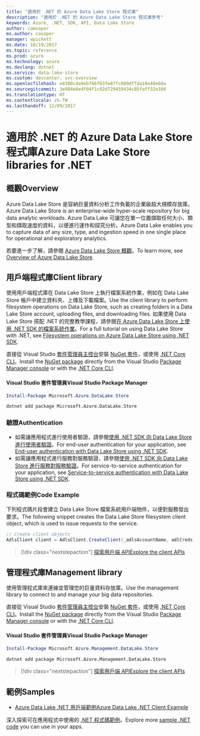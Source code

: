 ```yaml
---
title: "適用於 .NET 的 Azure Data Lake Store 程式庫"
description: "適用於 .NET 的 Azure Data Lake Store 程式庫參考"
keywords: Azure, .NET, SDK, API, Data Lake Store
author: camsoper
ms.author: casoper
manager: wpickett
ms.date: 10/19/2017
ms.topic: reference
ms.prod: azure
ms.technology: azure
ms.devlang: dotnet
ms.service: data-lake-store
ms.custom: devcenter, svc-overview
ms.openlocfilehash: e8380c4a9ebf86f03fe87fc800dffda10e48e60a
ms.sourcegitcommit: 3e904e6e4f04f1c92d729459434c85faff32e386
ms.translationtype: HT
ms.contentlocale: zh-TW
ms.lasthandoff: 12/09/2017
---
```

# <a name="azure-data-lake-store-libraries-for-net"></a><span data-ttu-id="fcc14-104">適用於 .NET 的 Azure Data Lake Store 程式庫</span><span class="sxs-lookup"><span data-stu-id="fcc14-104">Azure Data Lake Store libraries for .NET</span></span>

## <a name="overview"></a><span data-ttu-id="fcc14-105">概觀</span><span class="sxs-lookup"><span data-stu-id="fcc14-105">Overview</span></span>

<span data-ttu-id="fcc14-106">Azure Data Lake Store 是容納巨量資料分析工作負載的企業級超大規模存放庫。</span><span class="sxs-lookup"><span data-stu-id="fcc14-106">Azure Data Lake Store is an enterprise-wide hyper-scale repository for big data analytic workloads.</span></span> <span data-ttu-id="fcc14-107">Azure Data Lake 可讓您在單一位置擷取任何大小、類型和擷取速度的資料，以便進行運作和探究分析。</span><span class="sxs-lookup"><span data-stu-id="fcc14-107">Azure Data Lake enables you to capture data of any size, type, and ingestion speed in one single place for operational and exploratory analytics.</span></span>

<span data-ttu-id="fcc14-108">若要進一步了解，請參閱 [Azure Data Lake Store 概觀](/azure/data-lake-store/data-lake-store-overview)。</span><span class="sxs-lookup"><span data-stu-id="fcc14-108">To learn more, see [Overview of Azure Data Lake Store](/azure/data-lake-store/data-lake-store-overview).</span></span>

## <a name="client-library"></a><span data-ttu-id="fcc14-109">用戶端程式庫</span><span class="sxs-lookup"><span data-stu-id="fcc14-109">Client library</span></span>

<span data-ttu-id="fcc14-110">使用用戶端程式庫在 Data Lake Store 上執行檔案系統作業，例如在 Data Lake Store 帳戶中建立資料夾、上傳及下載檔案。</span><span class="sxs-lookup"><span data-stu-id="fcc14-110">Use the client library to perform filesystem operations on Data Lake Store, such as creating folders in a Data Lake Store account, uploading files, and downloading files.</span></span>  <span data-ttu-id="fcc14-111">如果使用 Data Lake Store 搭配 .NET 的完整教學課程，請參閱[在 Azure Data Lake Store 上使用 .NET SDK 的檔案系統作業](/azure/data-lake-store/data-lake-store-data-operations-net-sdk)。</span><span class="sxs-lookup"><span data-stu-id="fcc14-111">For a full tutorial on using Data Lake Store with .NET, see [Filesystem operations on Azure Data Lake Store using .NET SDK](/azure/data-lake-store/data-lake-store-data-operations-net-sdk).</span></span>

<span data-ttu-id="fcc14-112">直接從 Visual Studio [套件管理員主控台][PackageManager]安裝 [NuGet 套件](https://www.nuget.org/packages/Microsoft.Azure.Management.DataLake.Store)，或使用 [.NET Core CLI][DotNetCLI]。</span><span class="sxs-lookup"><span data-stu-id="fcc14-112">Install the [NuGet package](https://www.nuget.org/packages/Microsoft.Azure.Management.DataLake.Store) directly from the Visual Studio [Package Manager console][PackageManager] or with the [.NET Core CLI][DotNetCLI].</span></span>

#### <a name="visual-studio-package-manager"></a><span data-ttu-id="fcc14-113">Visual Studio 套件管理員</span><span class="sxs-lookup"><span data-stu-id="fcc14-113">Visual Studio Package Manager</span></span>

```powershell
Install-Package Microsoft.Azure.DataLake.Store
```

```bash
dotnet add package Microsoft.Azure.DataLake.Store
```
### <a name="authentication"></a><span data-ttu-id="fcc14-114">驗證</span><span class="sxs-lookup"><span data-stu-id="fcc14-114">Authentication</span></span>

* <span data-ttu-id="fcc14-115">如需讓應用程式進行使用者驗證，請參閱[使用 .NET SDK 向 Data Lake Store 進行使用者驗證](/azure/data-lake-store/data-lake-store-end-user-authenticate-net-sdk)。</span><span class="sxs-lookup"><span data-stu-id="fcc14-115">For end-user authentication for your application, see [End-user authentication with Data Lake Store using .NET SDK](/azure/data-lake-store/data-lake-store-end-user-authenticate-net-sdk).</span></span>
* <span data-ttu-id="fcc14-116">如需讓應用程式進行服務對服務驗證，請參閱[使用 .NET SDK 向 Data Lake Store 進行服務對服務驗證](/azure/data-lake-store/data-lake-store-service-to-service-authenticate-net-sdk)。</span><span class="sxs-lookup"><span data-stu-id="fcc14-116">For service-to-service authentication for your application, see [Service-to-service authentication with Data Lake Store using .NET SDK](/azure/data-lake-store/data-lake-store-service-to-service-authenticate-net-sdk).</span></span>

### <a name="code-example"></a><span data-ttu-id="fcc14-117">程式碼範例</span><span class="sxs-lookup"><span data-stu-id="fcc14-117">Code Example</span></span>

<span data-ttu-id="fcc14-118">下列程式碼片段會建立 Data Lake Store 檔案系統用戶端物件，以便對服務發出要求。</span><span class="sxs-lookup"><span data-stu-id="fcc14-118">The following snippet creates the Data Lake Store filesystem client object, which is used to issue requests to the service.</span></span>

```csharp
// Create client objects
AdlsClient client = AdlsClient.CreateClient(_adlsAccountName, adlCreds);
```

> [!div class="nextstepaction"]
> [<span data-ttu-id="fcc14-119">探索用戶端 API</span><span class="sxs-lookup"><span data-stu-id="fcc14-119">Explore the client APIs</span></span>](/dotnet/api/overview/azure/datalakestore/client)


## <a name="management-library"></a><span data-ttu-id="fcc14-120">管理程式庫</span><span class="sxs-lookup"><span data-stu-id="fcc14-120">Management library</span></span>

<span data-ttu-id="fcc14-121">使用管理程式庫來連線並管理您的巨量資料存放庫。</span><span class="sxs-lookup"><span data-stu-id="fcc14-121">Use the management library to connect to and manage your big data repositories.</span></span>

<span data-ttu-id="fcc14-122">直接從 Visual Studio [套件管理員主控台][PackageManager]安裝 [NuGet 套件](https://www.nuget.org/packages/Microsoft.Azure.Management.DataLake.Store)，或使用 [.NET Core CLI][DotNetCLI]。</span><span class="sxs-lookup"><span data-stu-id="fcc14-122">Install the [NuGet package](https://www.nuget.org/packages/Microsoft.Azure.Management.DataLake.Store) directly from the Visual Studio [Package Manager console][PackageManager] or with the [.NET Core CLI][DotNetCLI].</span></span>

#### <a name="visual-studio-package-manager"></a><span data-ttu-id="fcc14-123">Visual Studio 套件管理員</span><span class="sxs-lookup"><span data-stu-id="fcc14-123">Visual Studio Package Manager</span></span>

```powershell
Install-Package Microsoft.Azure.Management.DataLake.Store
```

```bash
dotnet add package Microsoft.Azure.Management.DataLake.Store
```

> [!div class="nextstepaction"]
> [<span data-ttu-id="fcc14-124">探索用戶端 API</span><span class="sxs-lookup"><span data-stu-id="fcc14-124">Explore the client APIs</span></span>](/dotnet/api/overview/azure/datalakestore/management)


## <a name="samples"></a><span data-ttu-id="fcc14-125">範例</span><span class="sxs-lookup"><span data-stu-id="fcc14-125">Samples</span></span>

* [<span data-ttu-id="fcc14-126">Azure Data Lake .NET 用戶端範例</span><span class="sxs-lookup"><span data-stu-id="fcc14-126">Azure Data Lake .NET Client Example</span></span>](https://azure.microsoft.com/en-us/resources/samples/data-lake-dotnet-client/)

<span data-ttu-id="fcc14-127">深入探索可在應用程式中使用的 [.NET 程式碼範例](https://azure.microsoft.com/resources/samples/?platform=dotnet)。</span><span class="sxs-lookup"><span data-stu-id="fcc14-127">Explore more [sample .NET code](https://azure.microsoft.com/resources/samples/?platform=dotnet) you can use in your apps.</span></span>

[PackageManager]: https://docs.microsoft.com/nuget/tools/package-manager-console
[DotNetCLI]: https://docs.microsoft.com/dotnet/core/tools/dotnet-add-package
